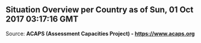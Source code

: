 ## Situation Overview per Country as of Sun, 01 Oct 2017 03:17:16 GMT

Source: **ACAPS (Assessment Capacities Project) - https://www.acaps.org**